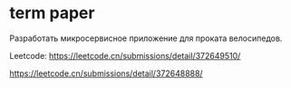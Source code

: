 # term paper
Разработать микросервисное приложение для проката велосипедов.

Leetcode:
https://leetcode.cn/submissions/detail/372649510/

https://leetcode.cn/submissions/detail/372648888/
